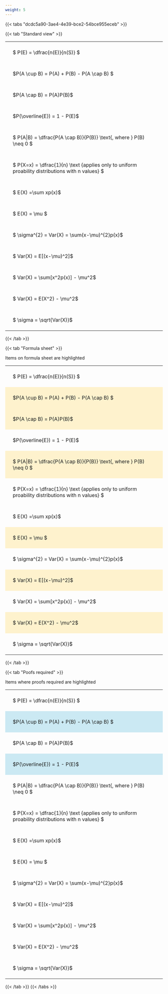 ```yaml
---
weight: 5
---
```


{{< tabs "dcdc5a90-3ae4-4e39-bce2-54bce955eceb" >}}

{{< tab "Standard view" >}}

<style type="text/css">
#T_5065c th.col_heading {
  text-align: left;
  font-size: 1em;
}
#T_5065c td {
  text-align: left;
  font-size: 1em;
  padding: 1.5em;
}
</style>
<table id="T_5065c">
  <thead>
  </thead>
  <tbody>
    <tr>
      <td id="T_5065c_row0_col0" class="data row0 col0" >$ P(E) = \dfrac{n(E)}{n(S)} $</td>
    </tr>
    <tr>
      <td id="T_5065c_row1_col0" class="data row1 col0" >$P(A \cup B) = P(A) + P(B) - P(A \cap B) $</td>
    </tr>
    <tr>
      <td id="T_5065c_row2_col0" class="data row2 col0" >$P(A \cap B)  = P(A)P(B)$</td>
    </tr>
    <tr>
      <td id="T_5065c_row3_col0" class="data row3 col0" >$P(\overline{E}) = 1 - P(E)$</td>
    </tr>
    <tr>
      <td id="T_5065c_row4_col0" class="data row4 col0" >$ P(A|B) = \dfrac{P(A \cap B)}{P(B)} \text{, where } P(B) \neq 0 $</td>
    </tr>
    <tr>
      <td id="T_5065c_row5_col0" class="data row5 col0" >$ P(X=x) =  \dfrac{1}{n} 
\text {applies only to uniform proability distributions with n values} $</td>
    </tr>
    <tr>
      <td id="T_5065c_row6_col0" class="data row6 col0" >$ E(X) =\sum xp(x)$</td>
    </tr>
    <tr>
      <td id="T_5065c_row7_col0" class="data row7 col0" >$ E(X) = \mu $</td>
    </tr>
    <tr>
      <td id="T_5065c_row8_col0" class="data row8 col0" >$ \sigma^{2} = Var(X) = \sum(x-\mu)^{2}p(x)$</td>
    </tr>
    <tr>
      <td id="T_5065c_row9_col0" class="data row9 col0" >$ Var(X) = E[(x-\mu)^2]$</td>
    </tr>
    <tr>
      <td id="T_5065c_row10_col0" class="data row10 col0" >$ Var(X) = \sum[x^2p(x)] - \mu^2$</td>
    </tr>
    <tr>
      <td id="T_5065c_row11_col0" class="data row11 col0" >$ Var(X) = E(X^2) - \mu^2$</td>
    </tr>
    <tr>
      <td id="T_5065c_row12_col0" class="data row12 col0" >$ \sigma = \sqrt{Var(X)}$</td>
    </tr>
  </tbody>
</table>
{{< /tab >}}

{{< tab "Formula sheet" >}}

Items on formula sheet are highlighted 
<br>
<style type="text/css">
#T_22921 th.col_heading {
  text-align: left;
  font-size: 1em;
}
#T_22921 td {
  text-align: left;
  font-size: 1em;
  padding: 1.5em;
}
#T_22921_row0_col0, #T_22921_row3_col0, #T_22921_row5_col0, #T_22921_row6_col0, #T_22921_row8_col0, #T_22921_row10_col0, #T_22921_row12_col0 {
  background-color: rgba(0,0,0,0);
}
#T_22921_row1_col0, #T_22921_row2_col0, #T_22921_row4_col0, #T_22921_row7_col0, #T_22921_row9_col0, #T_22921_row11_col0 {
  background-color: rgba(255,194,10, 0.2);
}
</style>
<table id="T_22921">
  <thead>
  </thead>
  <tbody>
    <tr>
      <td id="T_22921_row0_col0" class="data row0 col0" >$ P(E) = \dfrac{n(E)}{n(S)} $</td>
    </tr>
    <tr>
      <td id="T_22921_row1_col0" class="data row1 col0" >$P(A \cup B) = P(A) + P(B) - P(A \cap B) $</td>
    </tr>
    <tr>
      <td id="T_22921_row2_col0" class="data row2 col0" >$P(A \cap B)  = P(A)P(B)$</td>
    </tr>
    <tr>
      <td id="T_22921_row3_col0" class="data row3 col0" >$P(\overline{E}) = 1 - P(E)$</td>
    </tr>
    <tr>
      <td id="T_22921_row4_col0" class="data row4 col0" >$ P(A|B) = \dfrac{P(A \cap B)}{P(B)} \text{, where } P(B) \neq 0 $</td>
    </tr>
    <tr>
      <td id="T_22921_row5_col0" class="data row5 col0" >$ P(X=x) =  \dfrac{1}{n} 
\text {applies only to uniform proability distributions with n values} $</td>
    </tr>
    <tr>
      <td id="T_22921_row6_col0" class="data row6 col0" >$ E(X) =\sum xp(x)$</td>
    </tr>
    <tr>
      <td id="T_22921_row7_col0" class="data row7 col0" >$ E(X) = \mu $</td>
    </tr>
    <tr>
      <td id="T_22921_row8_col0" class="data row8 col0" >$ \sigma^{2} = Var(X) = \sum(x-\mu)^{2}p(x)$</td>
    </tr>
    <tr>
      <td id="T_22921_row9_col0" class="data row9 col0" >$ Var(X) = E[(x-\mu)^2]$</td>
    </tr>
    <tr>
      <td id="T_22921_row10_col0" class="data row10 col0" >$ Var(X) = \sum[x^2p(x)] - \mu^2$</td>
    </tr>
    <tr>
      <td id="T_22921_row11_col0" class="data row11 col0" >$ Var(X) = E(X^2) - \mu^2$</td>
    </tr>
    <tr>
      <td id="T_22921_row12_col0" class="data row12 col0" >$ \sigma = \sqrt{Var(X)}$</td>
    </tr>
  </tbody>
</table>
{{< /tab >}}

{{< tab "Poofs required" >}}

Items where proofs required are highlighted 
<br>
<style type="text/css">
#T_64202 th.col_heading {
  text-align: left;
  font-size: 1em;
}
#T_64202 td {
  text-align: left;
  font-size: 1em;
  padding: 1.5em;
}
#T_64202_row0_col0, #T_64202_row2_col0, #T_64202_row4_col0, #T_64202_row5_col0, #T_64202_row6_col0, #T_64202_row7_col0, #T_64202_row8_col0, #T_64202_row9_col0, #T_64202_row10_col0, #T_64202_row11_col0, #T_64202_row12_col0 {
  background-color: rgba(0,0,0,0);
}
#T_64202_row1_col0, #T_64202_row3_col0 {
  background-color: rgba(0,150,200, 0.2);
}
</style>
<table id="T_64202">
  <thead>
  </thead>
  <tbody>
    <tr>
      <td id="T_64202_row0_col0" class="data row0 col0" >$ P(E) = \dfrac{n(E)}{n(S)} $</td>
    </tr>
    <tr>
      <td id="T_64202_row1_col0" class="data row1 col0" >$P(A \cup B) = P(A) + P(B) - P(A \cap B) $</td>
    </tr>
    <tr>
      <td id="T_64202_row2_col0" class="data row2 col0" >$P(A \cap B)  = P(A)P(B)$</td>
    </tr>
    <tr>
      <td id="T_64202_row3_col0" class="data row3 col0" >$P(\overline{E}) = 1 - P(E)$</td>
    </tr>
    <tr>
      <td id="T_64202_row4_col0" class="data row4 col0" >$ P(A|B) = \dfrac{P(A \cap B)}{P(B)} \text{, where } P(B) \neq 0 $</td>
    </tr>
    <tr>
      <td id="T_64202_row5_col0" class="data row5 col0" >$ P(X=x) =  \dfrac{1}{n} 
\text {applies only to uniform proability distributions with n values} $</td>
    </tr>
    <tr>
      <td id="T_64202_row6_col0" class="data row6 col0" >$ E(X) =\sum xp(x)$</td>
    </tr>
    <tr>
      <td id="T_64202_row7_col0" class="data row7 col0" >$ E(X) = \mu $</td>
    </tr>
    <tr>
      <td id="T_64202_row8_col0" class="data row8 col0" >$ \sigma^{2} = Var(X) = \sum(x-\mu)^{2}p(x)$</td>
    </tr>
    <tr>
      <td id="T_64202_row9_col0" class="data row9 col0" >$ Var(X) = E[(x-\mu)^2]$</td>
    </tr>
    <tr>
      <td id="T_64202_row10_col0" class="data row10 col0" >$ Var(X) = \sum[x^2p(x)] - \mu^2$</td>
    </tr>
    <tr>
      <td id="T_64202_row11_col0" class="data row11 col0" >$ Var(X) = E(X^2) - \mu^2$</td>
    </tr>
    <tr>
      <td id="T_64202_row12_col0" class="data row12 col0" >$ \sigma = \sqrt{Var(X)}$</td>
    </tr>
  </tbody>
</table>
{{< /tab >}}
{{< /tabs >}}